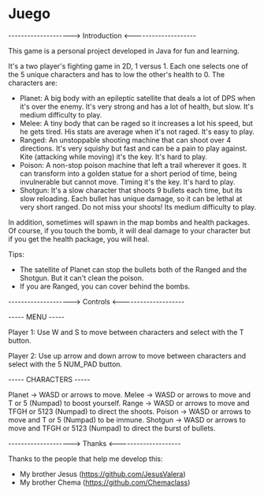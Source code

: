 # Juego

--------------------> Introduction <--------------------

This game is a personal project developed in Java for fun and learning. 

It's a two player's fighting game in 2D, 1 versus 1. Each one selects one of the 5 unique characters and has to low the other's health to 0. The characters are:
  - Planet: A big body with an epileptic satellite that deals a lot of DPS when it's over the enemy. It's very
    strong and has a lot of health, but slow. It's medium difficulty to play.
  - Melee: A tiny body that can be raged so it increases a lot his speed, but he gets tired. His stats are
    average when it's not raged. It's easy to play.
  - Ranged: An unstoppable shooting machine that can shoot over 4 directions. It's very squishy but fast
    and can be a pain to play against. Kite (attacking while moving) it's the key. It's hard to play.
  - Poison: A non-stop poison machine that left a trail wherever it goes. It can transform into a golden statue
    for a short period of time, being invulnerable but cannot move. Timing it's the key. It's hard to play.
  - Shotgun: It's a slow character that shoots 9 bullets each time, but its slow reloading. Each bullet has unique
    damage, so it can be lethal at very short ranged. Do not miss your shoots! Its medium difficulty to play.

In addition, sometimes will spawn in the map bombs and health packages. Of course, if you touch the bomb, it will
deal damage to your character but if you get the health package, you will heal.


Tips:
  - The satellite of Planet can stop the bullets both of the Ranged and the Shotgun. But it can't clean the poison.
  - If you are Ranged, you can cover behind the bombs.
  
  

-------------------->  Controls <--------------------

  ----- MENU -----
    
Player 1:  Use W and S to move between characters and select with the T button.

Player 2:  Use up arrow and down arrow to move between characters and select with the 5 NUM_PAD button.

  ----- CHARACTERS -----

Planet  -> WASD or arrows to move.
Melee   -> WASD or arrows to move and T or 5 (Numpad) to boost yourself.
Range   -> WASD or arrows to move and TFGH or 5123 (Numpad) to direct the shoots.
Poison  -> WASD or arrows to move and T or 5 (Numpad) to be immune.
Shotgun -> WASD or arrows to move and TFGH or 5123 (Numpad) to direct the burst of bullets.



-------------------->  Thanks <--------------------

Thanks to the people that help me develop this:
  - My brother Jesus  (https://github.com/JesusValera)
  - My brother Chema  (https://github.com/Chemaclass)
